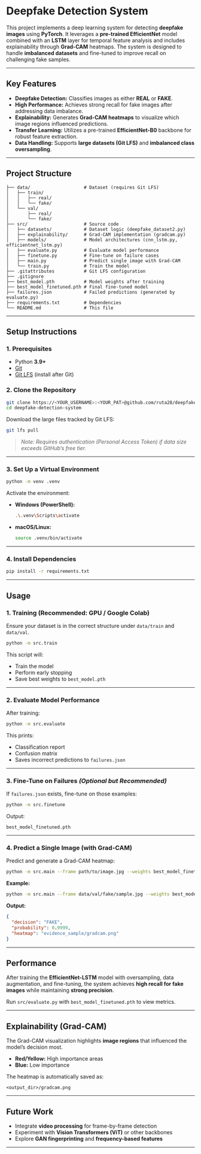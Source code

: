 
# Deepfake Detection System

This project implements a deep learning system for detecting **deepfake images** using **PyTorch**.
It leverages a **pre-trained EfficientNet** model combined with an **LSTM** layer for temporal feature analysis and includes explainability through **Grad-CAM** heatmaps.
The system is designed to handle **imbalanced datasets** and fine-tuned to improve recall on challenging fake samples.

---

## Key Features

* **Deepfake Detection:** Classifies images as either **REAL** or **FAKE**.
* **High Performance:** Achieves strong recall for fake images after addressing data imbalance.
* **Explainability:** Generates **Grad-CAM heatmaps** to visualize which image regions influenced predictions.
* **Transfer Learning:** Utilizes a pre-trained **EfficientNet-B0** backbone for robust feature extraction.
* **Data Handling:** Supports **large datasets (Git LFS)** and **imbalanced class oversampling**.

---

## Project Structure

```
├── data/                    # Dataset (requires Git LFS)
│   ├── train/
│   │   ├── real/
│   │   └── fake/
│   └── val/
│       ├── real/
│       └── fake/
├── src/                     # Source code
│   ├── datasets/            # Dataset logic (deepfake_dataset2.py)
│   ├── explainability/      # Grad-CAM implementation (gradcam.py)
│   ├── models/              # Model architectures (cnn_lstm.py, efficientnet_lstm.py)
│   ├── evaluate.py          # Evaluate model performance
│   ├── finetune.py          # Fine-tune on failure cases
│   ├── main.py              # Predict single image with Grad-CAM
│   └── train.py             # Train the model
├── .gitattributes           # Git LFS configuration
├── .gitignore
├── best_model.pth           # Model weights after training
├── best_model_finetuned.pth # Final fine-tuned model
├── failures.json            # Failed predictions (generated by evaluate.py)
├── requirements.txt         # Dependencies
└── README.md                # This file
```

---

## Setup Instructions

### 1. Prerequisites

* Python **3.9+**
* [Git](https://git-scm.com/downloads)
* [Git LFS](https://git-lfs.com) (install after Git)

### 2. Clone the Repository

```bash
git clone https://<YOUR_USERNAME>:<YOUR_PAT>@github.com/ruta28/deepfake-detection-system.git
cd deepfake-detection-system
```

Download the large files tracked by Git LFS:

```bash
git lfs pull
```

> *Note: Requires authentication (Personal Access Token) if data size exceeds GitHub’s free tier.*

---

### 3. Set Up a Virtual Environment

```bash
python -m venv .venv
```

Activate the environment:

* **Windows (PowerShell):**

  ```bash
  .\.venv\Scripts\activate
  ```
* **macOS/Linux:**

  ```bash
  source .venv/bin/activate
  ```

---

### 4. Install Dependencies

```bash
pip install -r requirements.txt
```

---

## Usage

### 1. Training (Recommended: GPU / Google Colab)

Ensure your dataset is in the correct structure under `data/train` and `data/val`.

```bash
python -m src.train
```

This script will:

* Train the model
* Perform early stopping
* Save best weights to `best_model.pth`

---

### 2. Evaluate Model Performance

After training:

```bash
python -m src.evaluate
```

This prints:

* Classification report
* Confusion matrix
* Saves incorrect predictions to `failures.json`

---

### 3. Fine-Tune on Failures *(Optional but Recommended)*

If `failures.json` exists, fine-tune on those examples:

```bash
python -m src.finetune
```

Output:

```
best_model_finetuned.pth
```

---

### 4. Predict a Single Image (with Grad-CAM)

Predict and generate a Grad-CAM heatmap:

```bash
python -m src.main --frame path/to/image.jpg --weights best_model_finetuned.pth --out output_dir
```

**Example:**

```bash
python -m src.main --frame data/val/fake/sample.jpg --weights best_model_finetuned.pth --out evidence_sample
```

**Output:**

```json
{
  "decision": "FAKE",
  "probability": 0.9999,
  "heatmap": "evidence_sample/gradcam.png"
}
```

---

## Performance

After training the **EfficientNet-LSTM** model with oversampling, data augmentation, and fine-tuning,
the system achieves **high recall for fake images** while maintaining **strong precision**.

Run `src/evaluate.py` with `best_model_finetuned.pth` to view metrics.

---

## Explainability (Grad-CAM)

The Grad-CAM visualization highlights **image regions** that influenced the model’s decision most.

* **Red/Yellow:** High importance areas
* **Blue:** Low importance

The heatmap is automatically saved as:

```
<output_dir>/gradcam.png
```

---

## Future Work

* Integrate **video processing** for frame-by-frame detection
* Experiment with **Vision Transformers (ViT)** or other backbones
* Explore **GAN fingerprinting** and **frequency-based features**

---
